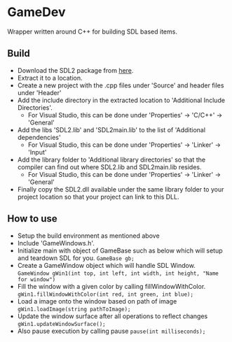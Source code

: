 # GameDev
Wrapper written around C++ for building SDL based items.

## Build
- Download the SDL2 package from [here](https://www.libsdl.org/download-2.0.php).
- Extract it to a location.
- Create a new project with the .cpp files under 'Source' and header files under 'Header'
- Add the include directory in the extracted location to 'Additional Include Directories'. 
	- For Visual Studio, this can be done under 'Properties' -> 'C/C++' -> 'General'
- Add the libs 'SDL2.lib' and 'SDL2main.lib' to the list of 'Additional dependencies'
	- For Visual Studio, this can be done under 'Properties' -> 'Linker' -> 'Input'
- Add the library folder to 'Additional library directories' so that the compiler can find out where SDL2.lib and SDL2main.lib resides.
	- For Visual Studio, this can be done under 'Properties' -> 'Linker' -> 'General'
- Finally copy the SDL2.dll available under the same library folder to your project location so that your project can link to this DLL.

## How to use
- Setup the build environment as mentioned above
- Include 'GameWindows.h'.
- Initialize main with object of GameBase such as below which will setup and teardown SDL for you.
	`GameBase gb;`
- Create a GameWindow object which will handle SDL Window. 
	`GameWindow gWin1(int top, int left, int width, int height, "Name for window")`
- Fill the window with a given color by calling fillWindowWithColor.
	`gWin1.fillWindowWithColor(int red, int green, int blue);`
- Load a image onto the window based on path of image
	`gWin1.loadImage(string pathToImage);`
- Update the window surface after all operations to reflect changes
	`gWin1.updateWindowSurface();`
- Also pause execution by calling pause
	`pause(int milliseconds);`
 